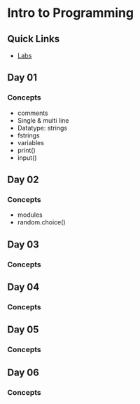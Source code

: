 # Intro to Programming

## Quick Links
- [Labs](https://github.com/PdxCodeGuild/IntroToProgramming/tree/master/labs)

## Day 01
### Concepts
- comments
- Single & multi line
- Datatype: strings
- fstrings
- variables
- print()
- input()

## Day 02
### Concepts
- modules
- random.choice()

## Day 03
### Concepts

## Day 04
### Concepts

## Day 05
### Concepts

## Day 06
### Concepts
